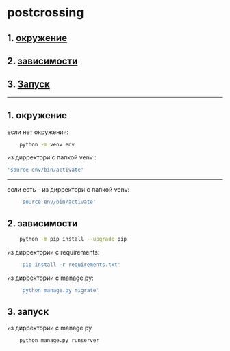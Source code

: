 # postcrossing
## 1. [окружение](#1)
## 2. [зависимости](#2)
## 3. [Запуск](#3)

---
## 1. окружение <a id=1></a>
если нет окружения:
```bash
    python -m venv env
```
из дирректори с папкой venv :
```bash
'source env/bin/activate'
```
---
если есть - из дирректори с папкой venv:
```bash
    'source env/bin/activate'
```
## 2. зависимости <a id=2></a>
```bash
    python -m pip install --upgrade pip
```
из дирректории с requirements: 
```bash
    'pip install -r requirements.txt'
```
из дирректории с manage.py:
```bash
    'python manage.py migrate'
```
## 3. запуск <a id=3></a>
из дирректории с manage.py
```bash
    python manage.py runserver
```